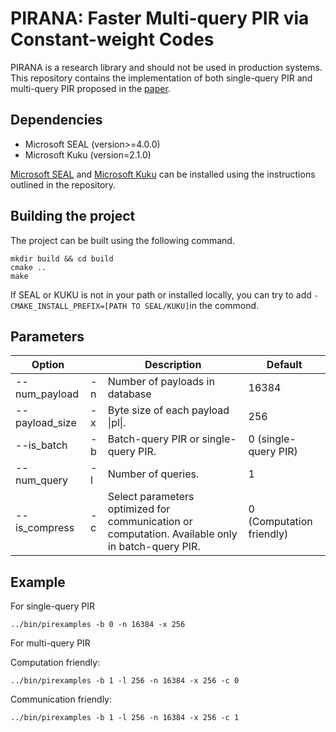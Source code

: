 # PIRANA: Faster Multi-query PIR via Constant-weight Codes

PIRANA is a research library and should not be used in production systems. 
This repository contains the implementation of both single-query PIR and multi-query PIR proposed in the [paper](https://eprint.iacr.org/2022/1401).

## Dependencies
- Microsoft SEAL (version>=4.0.0)
- Microsoft Kuku (version=2.1.0)

[Microsoft SEAL](https://github.com/microsoft/SEAL) and [Microsoft Kuku](https://github.com/microsoft/Kuku) can be installed using the instructions outlined in the repository.

## Building the project
The project can be built using the following command.
```
mkdir build && cd build
cmake ..
make
```
If SEAL or KUKU is not in your path or installed locally, you can try to add `-CMAKE_INSTALL_PREFIX=[PATH TO SEAL/KUKU]`in the commond.

## Parameters
| Option       |      | Description                                         |Default|
|--------------|----------------|---------------------------------------------|-----|
| --num_payload| -n | Number of payloads in database                      |16384|
| --payload_size| -x | Byte size of each payload \|pl\|.                   | 256|
| --is_batch    | -b | Batch-query PIR or single-query PIR.     |0 (single-query PIR)|
| --num_query   | -l | Number of queries.                      |1|
| --is_compress | -c | Select parameters optimized for communication or computation.  Available only in batch-query PIR.     |0 (Computation friendly)|


## Example
For single-query PIR
```
../bin/pirexamples -b 0 -n 16384 -x 256
```
For multi-query PIR

Computation friendly:
```
../bin/pirexamples -b 1 -l 256 -n 16384 -x 256 -c 0
```

Communication friendly:
```
../bin/pirexamples -b 1 -l 256 -n 16384 -x 256 -c 1 
```
